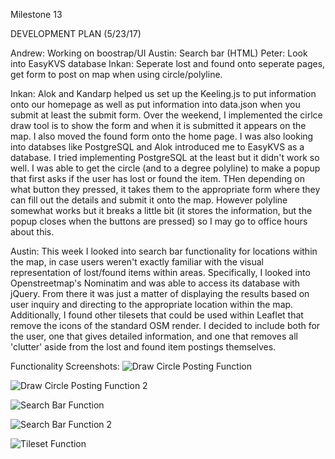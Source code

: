 Milestone 13

DEVELOPMENT PLAN (5/23/17)
 
Andrew: Working on boostrap/UI
Austin: Search bar (HTML)
Peter: Look into EasyKVS database
Inkan: Seperate lost and found onto seperate pages, get form to post on map when using circle/polyline.


Inkan:
Alok and Kandarp helped us set up the Keeling.js to put information onto our homepage as well as put information into data.json when you submit at least the submit form. Over the weekend, I implemented the cirlce draw tool is to show the form and when it is submitted it appears on the map. I also moved the found form onto the home page. I was also looking into databses like PostgreSQL and Alok introduced me to EasyKVS as a database. I tried implementing PostgreSQL at the least but it didn't work so well. I was able to get the circle (and to a degree polyline) to make a popup that first asks if the user has lost or found the item. THen depending on what button they pressed, it takes them to the appropriate form where they can fill out the details and submit it onto the map. However polyline somewhat works but it breaks a little bit (it stores the information, but the popup closes when the buttons are pressed) so I may go to office hours about this.

Austin:
This week I looked into search bar functionality for locations within the map, in case users weren't exactly familiar with the visual representation of lost/found items within areas. Specifically, I looked into Openstreetmap's Nominatim and was able to access its database with jQuery. From there it was just a matter of displaying the results based on user inquiry and directing to the appropriate location within the map. Additionally, I found other tilesets that could be used within Leaflet that remove the icons of the standard OSM render. I decided to include both for the user, one that gives detailed information, and one that removes all 'clutter' aside from the lost and found item postings themselves. 

Functionality Screenshots:
![Draw Circle Posting Function]() 

![Draw Circle Posting Function 2]() 

![Search Bar Function]() 

![Search Bar Function 2]() 

![Tileset Function]() 